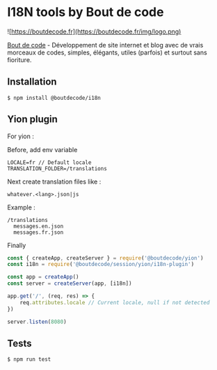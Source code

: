 # I18N tools by Bout de code

![https://boutdecode.fr](https://boutdecode.fr/img/logo.png)

[Bout de code](https://boutdecode.fr) - Développement de site internet et blog avec de vrais morceaux de codes, simples, élégants, utiles (parfois) et surtout sans fioriture.

## Installation

```shell
$ npm install @boutdecode/i18n
```

## Yion plugin

For yion : 

Before, add env variable
```.env
LOCALE=fr // Default locale
TRANSLATION_FOLDER=/translations
```

Next create translation files like : 

`whatever.<lang>.json|js`

Example :

```
/translations
  messages.en.json
  messages.fr.json
```

Finally

```javascript
const { createApp, createServer } = require('@boutdecode/yion')
const i18n = require('@boutdecode/session/yion/i18n-plugin')

const app = createApp()
const server = createServer(app, [i18n])

app.get('/', (req, res) => {
    req.attributes.locale // Current locale, null if not detected
})

server.listen(8080)
```

## Tests

```shell
$ npm run test
```
